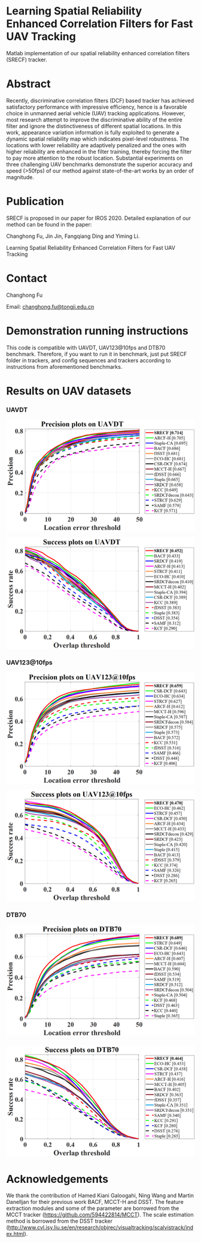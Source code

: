# Learning Spatial Reliability Enhanced Correlation Filters for Fast UAV Tracking  
Matlab implementation of our spatial reliability enhanced correlation filters (SRECF) tracker.

# Abstract

Recently, discriminative correlation filters (DCF) based tracker has achieved satisfactory performance with impressive efficiency, hence is a favorable choice in unmanned aerial vehicle (UAV) tracking applications. However, most research attempt to improve the discriminative ability of the entire filter and ignore the distinctiveness of different spatial locations. In this work, appearance variation information is fully exploited to generate a dynamic spatial reliability map which indicates pixel-level robustness. The locations with lower reliability are adaptively penalized and the ones with higher reliability are enhanced in the filter training, thereby forcing the filter to pay more attention to the robust location. Substantial experiments on three challenging UAV benchmarks demonstrate the superior accuracy and speed (>50fps) of our method against state-of-the-art works by an order of magnitude.

# Publication

SRECF is proposed in our paper for IROS 2020. Detailed explanation of our method can be found in the paper:

Changhong Fu, Jin Jin, Fangqiang Ding and Yiming Li.

Learning Spatial Reliability Enhanced Correlation Filters for Fast UAV Tracking  

# Contact

Changhong Fu

Email: [changhong.fu@tongji.edu.cn](mailto:changhong.fu@tongji.edu.cn)

# Demonstration running instructions

This code is compatible with UAVDT, UAV123@10fps and DTB70 benchmark. Therefore, if you want to run it in benchmark, just put SRECF folder in trackers, and config sequences and trackers according to instructions from aforementioned benchmarks. 

# Results on UAV datasets

### UAVDT

![](results_OPE/UAVDT/error.png)

![](results_OPE/UAVDT/overlap.png)

### UAV123@10fps

![](results_OPE/UAV123_10fps/error.png)

![](results_OPE/UAV123_10fps/overlap.png)

### DTB70

![](results_OPE/DTB70/eror.png)

### ![](results_OPE/DTB70/overlap.png)



# Acknowledgements

We thank the contribution of Hamed Kiani Galoogahi, Ning Wang and Martin Danelljan for their previous work BACF,  MCCT-H and DSST.  The feature extraction modules and some of the parameter are borrowed from the MCCT tracker (https://github.com/594422814/MCCT). The scale estimation method is borrowed from the DSST tracker (http://www.cvl.isy.liu.se/en/research/objrec/visualtracking/scalvistrack/index.html).


